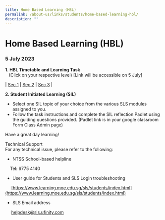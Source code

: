```yaml
---
title: Home Based Learning (HBL)
permalink: /about-us/links/students/home-based-learning-hbl/
description: ""
---
```

Home Based Learning (HBL)
=========================

  
### 5 July 2023 
**1. HBL Timetable and Learning Task**   
   (Click on your respective level) \[Link will be accessible on 5 July\]  
	 

| [Sec 1](https://docs.google.com/spreadsheets/d/1hNGESiky0MZXW6PCiimvFa8F8EhQjx-WMENc3GgH-xA/edit#gid=14012182)     | [Sec 2](https://docs.google.com/spreadsheets/d/1Kbh8MSh7dz-UqF3Cf3bq1qGCZmytroCgoNckyNfnlXQ/edit#gid=14012182)     | [Sec 3](https://docs.google.com/spreadsheets/d/1KaEnmxYzEvzq5y5tslFzboNRNrq1BldZ3Zugi_CFmIk/edit#gid=14012182)    |


**2. Student Initiated Learning (SIL)**

*   Select one SIL topic of your choice from the various SLS modules assigned to you.
*   Follow the task instructions and complete the SIL reflection Padlet using the guiding questions provided. (Padlet link is in your google classroom Form Class Admin page)

Have a great day learning!  
  
Technical Support  
For any technical issue, please refer to the following:  

*   NTSS School-based helpline

    Tel: 6775 4140

*   User guide for Students and SLS Login troubleshooting

     [https://www.learning.moe.edu.sg/sls/students/index.html](https://www.learning.moe.edu.sg/sls/students/index.html)  
  

*   SLS Email address

     [helpdesk@sls.ufinity.com](mailto:helpdesk@sls.ufinity.com)
